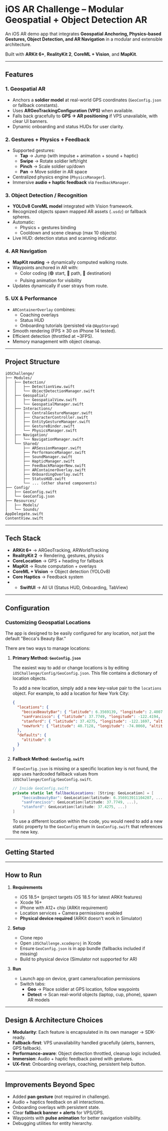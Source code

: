 # iOS AR Challenge – Modular Geospatial + Object Detection AR

An iOS AR demo app that integrates **Geospatial Anchoring, Physics-based Gestures, Object Detection, and AR Navigation** in a modular and extensible architecture.

Built with **ARKit 6+**, **RealityKit 2**, **CoreML + Vision**, and **MapKit**.

---

## Features

### 1. Geospatial AR
- Anchors a **soldier model** at real-world GPS coordinates (`GeoConfig.json` or fallback constants).
- Uses **ARGeoTrackingConfiguration (VPS)** when available.
- Falls back gracefully to **GPS → AR positioning** if VPS unavailable, with clear UI banners.
- Dynamic onboarding and status HUDs for user clarity.

### 2. Gestures + Physics + Feedback
- Supported gestures:
  - **Tap** → Jump (with impulse + animation + sound + haptic)
  - **Swipe** → Rotate soldier left/right
  - **Pinch** → Scale soldier up/down
  - **Pan** → Move soldier in AR space
- Centralized physics engine (`PhysicsManager`).
- Immersive **audio + haptic feedback** via `FeedbackManager`.

### 3. Object Detection / Recognition
- **YOLOv8 CoreML model** integrated with Vision framework.
- Recognized objects spawn mapped AR assets (`.usdz`) or fallback spheres.
- Automatic:
  - Physics + gestures binding
  - Cooldown and scene cleanup (max 10 objects)
- Live HUD: detection status and scanning indicator.

### 4. AR Navigation
- **MapKit routing** → dynamically computed walking route.
- Waypoints anchored in AR with:
  - Color coding (🟢 start, 🔵 path, 🔴 destination)
  - Pulsing animation for visibility
- Updates dynamically if user strays from route.

### 5. UX & Performance
- `ARContainerOverlay` combines:
  - Coaching overlays
  - Status HUD
  - Onboarding tutorials (persisted via `@AppStorage`)
- Smooth rendering (FPS ≥ 30 on iPhone 14 tested).
- Efficient detection (throttled at ~3FPS).
- Memory management with object cleanup.

---

## Project Structure

```
iOSChallenge/
├── Modules/
│   ├── Detection/
│   │   ├── DetectionView.swift
│   │   └── ObjectDetectionManager.swift
│   ├── Geospatial/
│   │   ├── GeospatialView.swift
│   │   └── GeospatialManager.swift
│   ├── Interactions/
│   │   ├── CentralGestureManager.swift
│   │   ├── CharacterController.swift
│   │   ├── EntityGestureManager.swift
│   │   ├── GestureBinder.swift
│   │   └── PhysicsManager.swift
│   ├── Navigation/
│   │   └── NavigationManager.swift
│   └── Shared/
│       ├── ARSessionManager.swift
│       ├── PerformanceManager.swift
│       ├── SoundManager.swift
│       ├── HapticManager.swift
│       ├── FeedbackManagerNew.swift
│       ├── ARContainerOverlay.swift
│       ├── OnboardingOverlay.swift
│       ├── StatusHUD.swift
│       └── ... (other shared components)
├── Config/
│   ├── GeoConfig.swift
│   └── GeoConfig.json
├── Resources/
│   ├── Models/
│   └── Sounds/
AppDelegate.swift
ContentView.swift
```

---

## Tech Stack

- **ARKit 6+** → ARGeoTracking, ARWorldTracking
- **RealityKit 2** → Rendering, gestures, physics
- **CoreLocation** → GPS + heading for fallback
- **MapKit** → Route computation + overlays
- **CoreML + Vision** → Object detection (YOLOv8)
- **Core Haptics** → Feedback system
- - **SwiftUI** → All UI (Status HUD, Onboarding, TabView)

---

## Configuration

### Customizing Geospatial Locations

The app is designed to be easily configured for any location, not just the default "Becca's Beauty Bar."

There are two ways to manage locations:

1.  **Primary Method: `GeoConfig.json`**

    The easiest way to add or change locations is by editing `iOSChallenge/Config/GeoConfig.json`. This file contains a dictionary of location objects.

    To add a new location, simply add a new key-value pair to the `locations` object. For example, to add a location for New York City:

    ```json
    {
      "locations": {
        "beccasBeautyBar": { "latitude": 6.3569139, "longitude": 2.4007071, "altitude": 1 },
        "sanFrancisco": { "latitude": 37.7749, "longitude": -122.4194, "altitude": 0 },
        "stanford": { "latitude": 37.4275, "longitude": -122.1697, "altitude": 0 },
        "newYork": { "latitude": 40.7128, "longitude": -74.0060, "altitude": 10 }
      },
      "defaults": {
        "altitude": 0
      }
    }
    ```

2.  **Fallback Method: `GeoConfig.swift`**

    If `GeoConfig.json` is missing or a specific location key is not found, the app uses hardcoded fallback values from `iOSChallenge/Config/GeoConfig.swift`.

    ```swift
    // Inside GeoConfig.swift
    private static let fallbackLocations: [String: GeoLocation] = [
        "beccasBeautyBar": GeoLocation(latitude: 6.356913911104207, ...),
        "sanFrancisco": GeoLocation(latitude: 37.7749, ...),
        "stanford": GeoLocation(latitude: 37.4275, ...)
    ]
    ```
    
    To use a different location within the code, you would need to add a new static property to the `GeoConfig` enum in `GeoConfig.swift` that references the new key.

---

## Getting Started


---

## How to Run

1. **Requirements**
   - iOS 18.5+ (project targets iOS 18.5 for latest ARKit features)
   - Xcode 16+
   - iPhone with A12+ chip (ARKit requirement)
   - Location services + Camera permissions enabled
   - **Physical device required** (ARKit doesn't work in Simulator)

2. **Setup**
   - Clone repo
   - Open `iOSChallenge.xcodeproj` in Xcode
   - Ensure `GeoConfig.json` is in app bundle (fallbacks included if missing)
   - Build to physical device (Simulator not supported for AR)

3. **Run**
   - Launch app on device, grant camera/location permissions
   - Switch tabs:
     - **Geo** → Place soldier at GPS location, follow waypoints
     - **Detect** → Scan real-world objects (laptop, cup, phone), spawn AR models

---

## Design & Architecture Choices
- **Modularity**: Each feature is encapsulated in its own manager → SDK-ready.
- **Fallback-first**: VPS unavailability handled gracefully (alerts, banners, GPS fallback).
- **Performance-aware**: Object detection throttled, cleanup logic included.
- **Immersion**: Audio + haptic feedback paired with gestures.
- **UX-first**: Onboarding overlays, coaching, persistent help button.

---

## Improvements Beyond Spec
- Added **pan gesture** (not required in challenge).
- Audio + haptics feedback on all interactions.
- Onboarding overlays with persistent state.
- Clear **fallback banner + alerts** for VPS/GPS.
- Waypoints with **pulse animation** for better navigation visibility.
- Debugging utilities for entity hierarchy.


